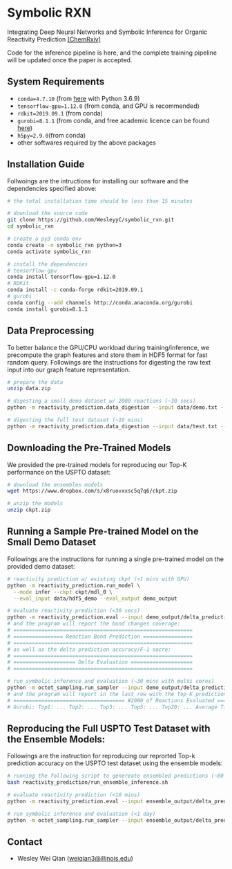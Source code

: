 # Symbolic RXN

Integrating Deep Neural Networks and Symbolic Inference for Organic Reactivity Prediction [[ChemRxiv]](https://doi.org/10.26434/chemrxiv.11659563)

Code for the inference pipeline is here, and the complete training pipeline will be updated once the paper is accepted.

## System Requirements

- `conda=4.7.10` (from [here](https://www.anaconda.com/distribution/) with Python 3.6.9)
- `tensorflow-gpu=1.12.0` (from conda, and GPU is recommended)
- `rdkit=2019.09.1` (from conda)
- `gurobi=8.1.1` (from conda, and free academic licence can be found [here](https://www.gurobi.com/academia/academic-program-and-licenses/))
- `h5py=2.9.0`(from conda)
- other softwares required by the above packages

## Installation Guide

Follwoings are the intructions for installing our software and the dependencies specified above:

```bash
# the total installation time should be less than 15 minutes

# download the source code
git clone https://github.com/WesleyyC/symbolic_rxn.git
cd symbolic_rxn

# create a py3 conda env
conda create -n symbolic_rxn python=3
conda activate symbolic_rxn  

# install the dependencies
# tensorflow-gpu
conda install tensorflow-gpu=1.12.0
# RDKit
conda install -c conda-forge rdkit=2019.09.1
# gurobi
conda config --add channels http://conda.anaconda.org/gurobi
conda install gurobi=8.1.1
```

## Data Preprocessing

To better balance the GPU/CPU workload during training/inference, we precompute the graph features and store them in HDF5 format for fast random query. Followings are the instructions for digesting the raw text input into our graph feature representation.

```bash
# prepare the data
unzip data.zip

# digesting a small demo dataset w/ 2000 reactions (~30 secs)
python -m reactivity_prediction.data_digestion --input data/demo.txt --output data/hdf5_demo 

# digesting the full test dataset (~10 mins)
python -m reactivity_prediction.data_digestion --input data/test.txt --output data/hdf5_test
```

## Downloading the Pre-Trained Models

We provided the pre-trained models for reproducing our Top-K performance on the USPTO dataset:

```bash
# download the ensembles models
wget https://www.dropbox.com/s/x8ruovxxsc5q7q6/ckpt.zip

# unzip the models
unzip ckpt.zip
```

## Running a Sample Pre-trained Model on the Small Demo Dataset

Followings are the instructions for running a single pre-trained model on the provided demo dataset:

```bash
# reactivity prediction w/ existing ckpt (<1 mins with GPU)
python -m reactivity_prediction.run_model \
  --mode infer --ckpt ckpt/mdl_0 \
  --eval_input data/hdf5_demo --eval_output demo_output

# evaluate reactivity prediction (<30 secs)
python -m reactivity_prediction.eval --input demo_output/delta_predictions.pkl
# and the program will report the bond changes coverage:
# ==========================================================
# ================ Reaction Bond Prediction ================
# ==========================================================
# as well as the delta prediction accuracy/F-1 socre:
# ==========================================================
# ==================== Delta Evaluation ====================
# ==========================================================

# run symbolic inference and evaluation (~30 mins with multi cores)
python -m octet_sampling.run_sampler --input demo_output/delta_predictions.pkl 
# and the program will report in the last row with the Top-K prediction accuracy:
# ==================================== #2000 of Reactions Evaluated ====================================
# Gurobi: Top1: ... Top2: ... Top3: ... Top5: ... Top20: ... Average Time: ...
```

## Reproducing the Full USPTO Test Dataset with the Ensemble Models:

Followings are the instruction for reproducing our reprorted Top-k prediction accuracy on the USPTO test dataset using the ensemble models:

```bash
# running the following script to genereate ensembled predictions (~80 mins or ~10 mins/model)
bash reactivity_prediction/run_ensemble_inference.sh

# evaluate reactivity prediction (<10 mins)
python -m reactivity_prediction.eval --input ensemble_output/delta_predictions.pkl

# run symbolic inference and evaluation (<1 day)
python -m octet_sampling.run_sampler --input ensemble_output/delta_predictions.pkl
```

## Contact

- Wesley Wei Qian (weiqian3@illinois.edu)
